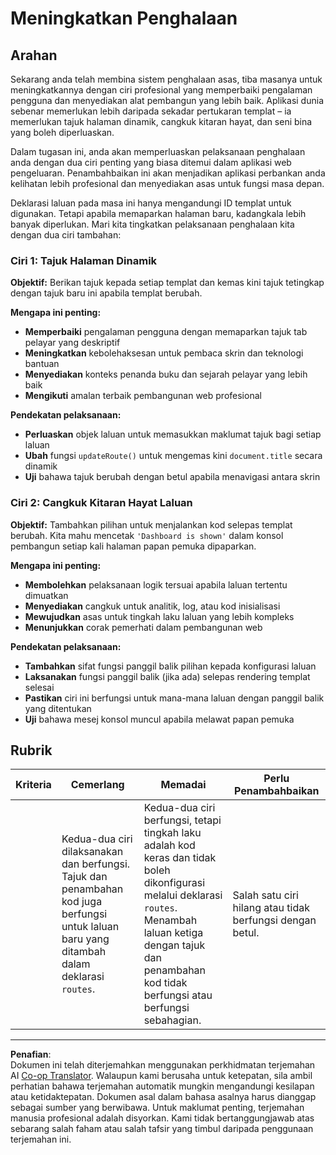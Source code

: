 <!--
CO_OP_TRANSLATOR_METADATA:
{
  "original_hash": "df0dcecddcd28ea8cbf6ede0ad57d673",
  "translation_date": "2025-10-24T14:36:18+00:00",
  "source_file": "7-bank-project/1-template-route/assignment.md",
  "language_code": "ms"
}
-->
# Meningkatkan Penghalaan

## Arahan

Sekarang anda telah membina sistem penghalaan asas, tiba masanya untuk meningkatkannya dengan ciri profesional yang memperbaiki pengalaman pengguna dan menyediakan alat pembangun yang lebih baik. Aplikasi dunia sebenar memerlukan lebih daripada sekadar pertukaran templat – ia memerlukan tajuk halaman dinamik, cangkuk kitaran hayat, dan seni bina yang boleh diperluaskan.

Dalam tugasan ini, anda akan memperluaskan pelaksanaan penghalaan anda dengan dua ciri penting yang biasa ditemui dalam aplikasi web pengeluaran. Penambahbaikan ini akan menjadikan aplikasi perbankan anda kelihatan lebih profesional dan menyediakan asas untuk fungsi masa depan.

Deklarasi laluan pada masa ini hanya mengandungi ID templat untuk digunakan. Tetapi apabila memaparkan halaman baru, kadangkala lebih banyak diperlukan. Mari kita tingkatkan pelaksanaan penghalaan kita dengan dua ciri tambahan:

### Ciri 1: Tajuk Halaman Dinamik
**Objektif:** Berikan tajuk kepada setiap templat dan kemas kini tajuk tetingkap dengan tajuk baru ini apabila templat berubah.

**Mengapa ini penting:**
- **Memperbaiki** pengalaman pengguna dengan memaparkan tajuk tab pelayar yang deskriptif
- **Meningkatkan** kebolehaksesan untuk pembaca skrin dan teknologi bantuan  
- **Menyediakan** konteks penanda buku dan sejarah pelayar yang lebih baik
- **Mengikuti** amalan terbaik pembangunan web profesional

**Pendekatan pelaksanaan:**
- **Perluaskan** objek laluan untuk memasukkan maklumat tajuk bagi setiap laluan
- **Ubah** fungsi `updateRoute()` untuk mengemas kini `document.title` secara dinamik
- **Uji** bahawa tajuk berubah dengan betul apabila menavigasi antara skrin

### Ciri 2: Cangkuk Kitaran Hayat Laluan  
**Objektif:** Tambahkan pilihan untuk menjalankan kod selepas templat berubah. Kita mahu mencetak `'Dashboard is shown'` dalam konsol pembangun setiap kali halaman papan pemuka dipaparkan.

**Mengapa ini penting:**
- **Membolehkan** pelaksanaan logik tersuai apabila laluan tertentu dimuatkan
- **Menyediakan** cangkuk untuk analitik, log, atau kod inisialisasi
- **Mewujudkan** asas untuk tingkah laku laluan yang lebih kompleks
- **Menunjukkan** corak pemerhati dalam pembangunan web

**Pendekatan pelaksanaan:**
- **Tambahkan** sifat fungsi panggil balik pilihan kepada konfigurasi laluan
- **Laksanakan** fungsi panggil balik (jika ada) selepas rendering templat selesai
- **Pastikan** ciri ini berfungsi untuk mana-mana laluan dengan panggil balik yang ditentukan
- **Uji** bahawa mesej konsol muncul apabila melawat papan pemuka

## Rubrik

| Kriteria | Cemerlang                                                                                                                          | Memadai                                                                                                                                                                                  | Perlu Penambahbaikan                                   |
| -------- | ---------------------------------------------------------------------------------------------------------------------------------- | ----------------------------------------------------------------------------------------------------------------------------------------------------------------------------------------- | ------------------------------------------------------- |
|          | Kedua-dua ciri dilaksanakan dan berfungsi. Tajuk dan penambahan kod juga berfungsi untuk laluan baru yang ditambah dalam deklarasi `routes`. | Kedua-dua ciri berfungsi, tetapi tingkah laku adalah kod keras dan tidak boleh dikonfigurasi melalui deklarasi `routes`. Menambah laluan ketiga dengan tajuk dan penambahan kod tidak berfungsi atau berfungsi sebahagian. | Salah satu ciri hilang atau tidak berfungsi dengan betul. |

---

**Penafian**:  
Dokumen ini telah diterjemahkan menggunakan perkhidmatan terjemahan AI [Co-op Translator](https://github.com/Azure/co-op-translator). Walaupun kami berusaha untuk ketepatan, sila ambil perhatian bahawa terjemahan automatik mungkin mengandungi kesilapan atau ketidaktepatan. Dokumen asal dalam bahasa asalnya harus dianggap sebagai sumber yang berwibawa. Untuk maklumat penting, terjemahan manusia profesional adalah disyorkan. Kami tidak bertanggungjawab atas sebarang salah faham atau salah tafsir yang timbul daripada penggunaan terjemahan ini.